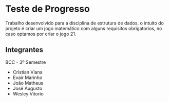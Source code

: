 # Teste de Progresso
Trabalho desenvolvido para a disciplina de estrutura de dados, o intuito do projeto é criar um jogo matemático com alguns requisitos obrigatorios, no caso optamos por criar o jogo 21. 

## Integrantes
BCC - 3º Semestre

+ Cristian Viana
+ Evair Marinho
+ João Matheus
+ José Augusto
+ Wesley Vitorio